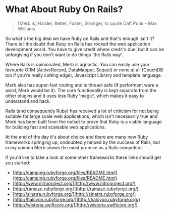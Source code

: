# What About Ruby On Rails?

> [Merb is] Harder, Better, Faster, Stronger, to quote Daft Punk - Max Williams

So what's the big deal we have Ruby on Rails and that's enough isn't it? There is little doubt that Ruby on Rails has rocked the web application development world. You have to give credit where credit's due, but it can be unforgiving if you don't want to do things 'the Rails way'.
 
Where Rails is opinionated, Merb is agnostic. You can easily use your favourite ORM (ActiveRecord, DataMapper, Sequel) or none at all (CouchDB too if you're really cutting edge), Javascript Library and template language.

Merb also has super-fast routing and is thread-safe (If performant were a word, Merb would be it). The core functionality is kept separate from the other plugins and it uses less Ruby 'magic', which makes it easy to understand and hack.

Rails (and consequently Ruby) has received a lot of criticism for not being suitable for large scale web applications, which isn't necessarily true and Merb has been built from the outset to prove that Ruby is a viable language for building fast and scaleable web applications.

At the end of the day it's about choice and there are many new Ruby frameworks springing up, undoubtedly helped by the success of Rails, but in my opinion Merb shows the most promise as a Rails competitor.

If you'd like to take a look at some other frameworks these links should get you started:

- [http://camping.rubyforge.org/files/README.html](http://camping.rubyforge.org/files/README.html)
- [http://www.nitroproject.org/](http://www.nitroproject.org/)
- [http://ramaze.rubyforge.org/](http://ramaze.rubyforge.org/)
- [http://sinatra.rubyforge.org/](http://sinatra.rubyforge.org/)
- [http://halcyon.rubyforge.org/](http://halcyon.rubyforge.org/)
- [http://wisteria.swiftcore.org/](http://wisteria.swiftcore.org/)
